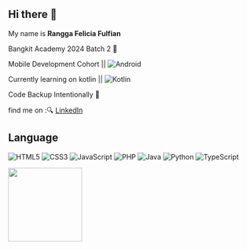 ## Hi there 👋

My name is **Rangga Felicia Fulfian**

Bangkit Academy 2024 Batch 2 🌠

Mobile Development Cohort
 || ![Android](https://img.shields.io/badge/Android-3DDC84?style=for-the-badge&logo=android&logoColor=white)

Currently learning on kotlin 
 || ![Kotlin](https://img.shields.io/badge/kotlin-%237F52FF.svg?style=for-the-badge&logo=kotlin&logoColor=white)

Code Backup Intentionally 🍃

find me on :🔍 [LinkedIn](https://www.linkedin.com/in/rangga-felicia-fulfian/)

## Language
![HTML5](https://img.shields.io/badge/html5-%23E34F26.svg?style=for-the-badge&logo=html5&logoColor=white)
![CSS3](https://img.shields.io/badge/css3-%231572B6.svg?style=for-the-badge&logo=css3&logoColor=white)
![JavaScript](https://img.shields.io/badge/javascript-%23323330.svg?style=for-the-badge&logo=javascript&logoColor=%23F7DF1E)
![PHP](https://img.shields.io/badge/php-%23777BB4.svg?style=for-the-badge&logo=php&logoColor=white)
![Java](https://img.shields.io/badge/java-%23ED8B00.svg?style=for-the-badge&logo=openjdk&logoColor=white)
![Python](https://img.shields.io/badge/python-3670A0?style=for-the-badge&logo=python&logoColor=ffdd54)
![TypeScript](https://img.shields.io/badge/typescript-%23007ACC.svg?style=for-the-badge&logo=typescript&logoColor=white)

<img height="150em" src="https://github-readme-stats-eight-theta.vercel.app/api/top-langs/?username=okon0miyaki&layout=compact&langs_count=8&theme=buefy"/>
<!--
**okon0miyaki/okon0miyaki** is a ✨ _special_ ✨ repository because its `README.md` (this file) appears on your GitHub profile.

Here are some ideas to get you started:

- 🔭 I’m currently working on ...
- 🌱 I’m currently learning ...
- 👯 I’m looking to collaborate on ...
- 🤔 I’m looking for help with ...
- 💬 Ask me about ...
- 📫 How to reach me: ...
- 😄 Pronouns: ...
- ⚡ Fun fact: ...
-->
